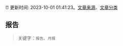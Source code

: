 :alarm_clock: 更新时间: 2023-10-01 01:41:23。[文章来源](/README.md)、[文章分类](/TAGS.md)

## 报告


> 关键字：`报告`、`月报`



